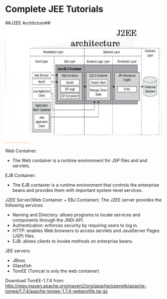 Complete JEE Tutorials
======================

##J2EE Architcture##
![alt](./blob//j2ee-introduction.jpg)

Web Container:
- The Web container is a runtime environment for JSP files and and servlets.

EJB Container:
- The EJB container is a runtime environment that controls the enterprise beans and provides
  them with important system-level services.

J2EE Server(Web Container + EBJ Container):
The J2EE server provides the following services:
- Naming and Directory: allows programs to locate services and components through the JNDI API.
- Authentication: enforces security by requiring users to log in.
- HTTP: enables Web browsers to access servlets and JavaServer Pages (JSP) files.
- EJB: allows clients to invoke methods on enterprise beans.

JEE servers:
- JBoss
- Glassfish
- TomEE (Tomcat is only the web container)

Download TomEE-1.7.4 from: <http://repo.maven.apache.org/maven2/org/apache/openejb/apache-tomee/1.7.4/apache-tomee-1.7.4-webprofile.tar.gz> 




